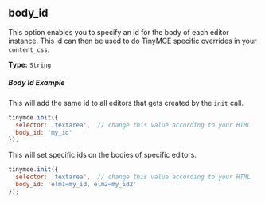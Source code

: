 ## body_id

This option enables you to specify an id for the body of each editor instance. This id can then be used to do TinyMCE specific overrides in your `content_css`.

**Type:** `String`

##### Body Id Example

This will add the same id to all editors that gets created by the `init` call.

```js
tinymce.init({
  selector: 'textarea',  // change this value according to your HTML
  body_id: 'my_id'
});
```

This will set specific ids on the bodies of specific editors.

```js
tinymce.init({
  selector: 'textarea',  // change this value according to your HTML
  body_id: 'elm1=my_id, elm2=my_id2'
});
```
